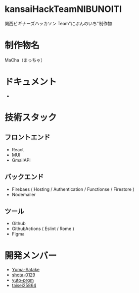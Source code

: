 # kansaiHackTeamNIBUNOITI

関西ビギナーズハッカソン Team"にぶんのいち"制作物

# 制作物名

MaCha（まっちゃ）

# ドキュメント

-

# 技術スタック

## フロントエンド

- React
- MUI
- GmailAPI

## バックエンド

- Firebaes ( Hosting / Authentication / Functionse / Firestore )
- Nodemailer

## ツール

- Github
- GithubActions ( Eslint / Rome )
- Figma

# 開発メンバー

- [Yuma-Satake](https://github.com/Yuma-Satake)
- [shota-0129](https://github.com/shota-0129)
- [yuto-prgm](https://github.com/yuto-prgm)
- [taisei25864](https://github.com/taisei25864)
